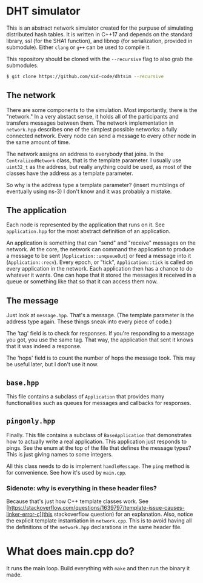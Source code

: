 # DHT simulator

This is an abstract network simulator created for the purpuse of
simulating distributed hash tables. It is written in C++17 and depends
on the standard library, ssl (for the SHA1 function), and libnop (for
serialization, provided in submodule). Either `clang` or `g++` can be
used to compile it.

This repository should be cloned with the `--recursive` flag to also
grab the submodules.

```bash
$ git clone https://github.com/sid-code/dhtsim --recursive
```

## The network

There are some components to the simulation. Most importantly, there
is the "network." In a very abstact sense, it holds all of the
participants and transfers messages between them. The network
implementation in `network.hpp` describes one of the simplest possible
networks: a fully connected network. Every node can send a message to
every other node in the same amount of time.

The network assigns an address to everybody that joins. In the
`CentralizedNetwork` class, that is the template parameter. I usually
use `uint32_t` as the address, but really anything could be used, as
most of the classes have the address as a template parameter.

So why is the address type a template parameter? (insert mumblings of
eventually using ns-3) I don't know and it was probably a mistake.

## The application

Each node is represented by the application that runs on it. See
`application.hpp` for the most abstract definition of an application.

An application is something that can "send" and "receive" messages on
the network. At the core, the network can command the application to
produce a message to be sent (`Application::unqueueOut`) or feed a
message into it (`Application::recv`). Every epoch, or "tick",
`Application::tick` is called on every application in the
network. Each application then has a chance to do whatever it
wants. One can hope that it stored the messages it received in a queue
or something like that so that it can access them now.

## The message

Just look at `message.hpp`. That's a message. (The template parameter
is the address type again. These things sneak into every piece of
code.)

The 'tag' field is to check for responses. If you're responding to a
message you got, you use the same tag. That way, the application that
sent it knows that it was indeed a response.

The 'hops' field is to count the number of hops the message took. This
may be useful later, but I don't use it now.

## `base.hpp`

This file contains a subclass of `Application` that provides many
functionalities such as queues for messages and callbacks for
responses.

## `pingonly.hpp`

Finally. This file contains a subclass of `BaseApplication` that
demonstrates how to actually write a real application. This
application just responds to pings. See the enum at the top of the
file that defines the message types? This is just giving names to some
integers.

All this class needs to do is implement `handleMessage`. The `ping`
method is for convenience. See how it's used by `main.cpp`.

### Sidenote: why is everything in these header files?

Because that's just how C++ template classes work. See
[https://stackoverflow.com/questions/1639797/template-issue-causes-linker-error-c](this
stackoverflow question) for an explanation. Also, notice the explicit
template instantiation in `network.cpp`. This is to avoid having all
the definitions of the `network.hpp` declarations in the same header
file.

# What does main.cpp do?

It runs the main loop. Build everything with `make` and then run the
binary it made.

